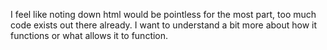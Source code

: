 I feel like noting down html would be pointless for the most part, too much code exists out there already. I want to understand a bit more about how it functions or what allows it to function. 

